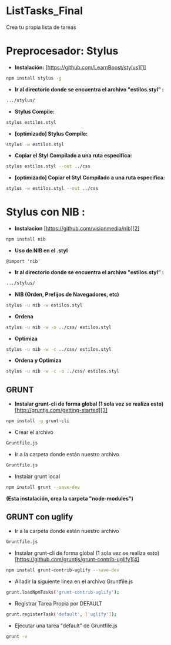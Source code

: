 ListTasks_Final
===============
Crea tu propia lista de tareas


Preprocesador: Stylus
=====================

 * **Instalación:** [https://github.com/LearnBoost/stylus][1]
```sh
npm install stylus -g
```
 * **Ir al directorio donde se encuentra el archivo "estilos.styl" :**
```sh
.../stylus/
```
 * **Stylus Compile:**
```sh
stylus estilos.styl
```
 * **[optimizado] Stylus Compile:**
```sh
stylus -w estilos.styl
```
 * **Copiar el Styl Compilado a una ruta especifica:**
```sh
stylus estilos.styl --out ../css
```
 * **[optimizado] Copiar el Styl Compilado a una ruta especifica:**
```sh
stylus -w estilos.styl --out ../css
```

    
Stylus con NIB : 
==============
 * **Instalacion** [https://github.com/visionmedia/nib][2]
```sh
npm install nib
```
 * **Uso de NIB en el .styl**
```styl
@import 'nib'
``` 
 * **Ir al directorio donde se encuentra el archivo "estilos.styl" :**
```sh
.../stylus/
```
 * **NIB (Orden, Prefijos de Navegadores, etc)**
```sh
stylus -u nib -w estilos.styl
```
 * **Ordena**
```sh
stylus -u nib -w -o ../css/ estilos.styl
```
 * **Optimiza**
```sh
stylus -u nib -w -c ../css/ estilos.styl
```
* **Ordena y Optimiza**
```sh
stylus -u nib -w -c -o ../css/ estilos.styl
```

GRUNT
-----

 - **Instalar grunt-cli de forma global (1
   sola vez se realiza esto)** [http://gruntjs.com/getting-started][3]
```sh
npm install -g grunt-cli
```
 - Crear el archivo
```sh
Gruntfile.js
```
 - Ir a la carpeta donde están nuestro archivo 
```sh
Gruntfile.js
```
 - Instalar grunt local
```sh
npm install grunt --save-dev
```
**(Esta instalación, crea la carpeta "node-modules")**
    

GRUNT con uglify
----------------

 - Ir a la carpeta donde están nuestro archivo 
```sh
Gruntfile.js
```
 - Instalar grunt-cli de forma global (1 sola vez se realiza esto) [https://github.com/gruntjs/grunt-contrib-uglify][4] 
```sh
npm install grunt-contrib-uglify --save-dev 
```
 - Añadir la siguiente línea en el archivo Gruntfile.js
```sh
grunt.loadNpmTasks('grunt-contrib-uglify');
```
 - Registrar Tarea Propia por DEFAULT
```sh
grunt.registerTask('default', ['uglify']);
```
 - Ejecutar una tarea "default" de Gruntfile.js 
```sh
grunt -v
```
                              


  [1]: http://https://github.com/LearnBoost/stylus
  [2]: https://github.com/visionmedia/nib
  [3]: http://gruntjs.com/getting-started
  [4]: https://github.com/gruntjs/grunt-contrib-uglify
